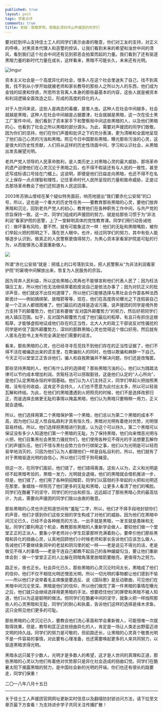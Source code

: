 ```yaml
---
published: true
layout: post
tags: 学者点评
comments: true
title: 老田：致敬梦雨，致敬赴深圳坪山声援团的同学们
---
```



要对赶到坪山支持佳士工人的同学们表示由衷的敬意，你们对工友的支持，对正义的呼唤，对黑资本代理人和恶警的控诉，让我们看到未来的希望和浊世中间的清风，看到我们这个社会中间还有见到邪恶会拍案而起的力量。我们看到了还有驱逐黑暗力量的新时代力量在成长，这样看来，黑暗不可能长久，未来还有光明。

![Imgur](https://i.imgur.com/NgDjxQl.png)

资本主义社会是一个高度异化的社会，很多人在这个社会里迷失了自己，找不到真我，找不到从小学开始就被老师和家长教导的那些人之所以为人的东西，他们成为金钱的奴隶和俘虏，所思所言背离人本身的那些最基本的内容，这些人就是被资本和利润逻辑全面改造之后，形成的高度的异化的人。

对于人世间来说，这些人是病态的毒瘤，是害人虫。这种人在社会中间越多，社会就越是黑暗，这种人在社会中间越是占据要津，社会就越是黑暗，这一次在佳士黑工厂案件中间，我们看到了资本家手下和警察局中间这些黑暗的人，以及他们黑暗的心，也看到了社会之所以黑暗的部分源头。为此，需要对声援团的同学们致敬，因为你们的坚持，他们在你们声援和批评之下的充分表演，更为清晰和全面地呈现了他们自己心灵的污浊和黑暗。照见今日中国那些黑暗，曝光那些污浊的心灵，这是很大的历史性贡献，人们将从这样的历史性场面中间，学习和认识社会，从黑暗出发去展望光明。

老共产党人领导的人民革命胜利，是人类历史上对黑暗心灵的最大威胁，那场革命的遗产迫使他们在心灵沉沦于黑暗之后，也不得不假装还有与人民的一致性，甚至还写成标语口号挂在门楣上。这说明，即便是他们日益走向黑暗，也还不得不在名义上保存一点点理智和理性，记住革命时代人民所呈现的力量和致命威胁，正是过去那场革命教会了他们还知道有人民这回事。

2003年苏铁山曾经在某个疑似特务面前，响亮地提出“我们要赤化公安局”的口号，所以，这也是一个重大的历史性任务——要教育那些黑暗的心灵，要他们放弃黑暗和沉沦，回到老共产党人的初心，教育他们在各种职务工作中间，与共产党的宗旨保持一致。这一次，同学们组成的声援团的努力，就是给那些习惯于为“非法利润”看家护院的恶警，上了一堂鲜明具体的党性教育课。同学们用行动告诫他们：做坏事有风险，要不然，就有可能象这次一样：他们的无耻和黑暗嘴脸，被你们举起火把的照明之下，落在世人眼中。也许，经过同学们的努力，其中有些人能够逐步认识到，做真正的人民警察更值得努力，为黑心资本家看家护院是可耻的行为，从而能够洗心革面重新做人。

![](http://wx3.sinaimg.cn/mw690/0060lm7Tly1fuadnrvy2qj30iw06rwqn.jpg)

所谓“赤化公安局”就是：把墙上的口号落到实处，把人民警察从“为非法利润看家护院”的窘境中间解放出来，恢复为人民服务的宗旨。

因为背弃人民利益，所以这些黑暗心灵再也不能够宣称他们代表人民了；因为枉法镇压工友，所以他们也无法继续厚着脸皮说自己是依法办事了；因为对抗正义的批评声音，他们就说不出任何道理了，所以他们只能够选择与黑社会合作耍各种法西斯诡计——例如搞绑架、放暗箭等等，现在，他们在高度舆论曝光之下连假装自己是一个正派人都很困难了。他们最后的选择是造谣污蔑，说声援团的同学是境外势力支持下的颠覆势力，他们宣称要做“反对国外颠覆势力”的努力，然后好把同学们纳入镇压范围。似乎，反对国外颠覆势力成了他们最后的稻草，有且只有抓住这根稻草，才能够虚假地证成他们存在的正当性，北大人大的政工干部说反对性骚扰的同学是听信了国外颠覆势力，深圳的那群黑暗心灵也觉得这个借口好用，然后就有人匿名在脸书上发布完全满足他们需要的谣言。

看来，那些黑暗的心灵，也已经寻寻觅觅找不到他们存在的正当性证据了，他们不得不活在被编造出来的谎言里，在欺骗别人的同时，也借以欺骗和麻醉一下自己。今天正可以堂堂正正告诉他们，骗人和自我欺骗并不解决问题，你们还是改悔罢。

那些坚持黑暗的人，他们有什么好的选择呢？那些黑暗污浊的心，他们以为践踏法律可以节约成本增加利润，贪赃枉法可以捞取脏钱，这是他们认定的“人心所向”，是他们认定黑暗永恒的牢固基础。他们认为人们主持正义，同学们举起火把烛照黑暗，没有任何收益，这肯定不会持久，人们也不愿意为此付出太多，所以可以轻易瓦解和终结。为此，在他们的黑暗遭遇到火把照亮的时候，他们不是选择改邪归正，而是选择去做更无耻的事情以掩盖黑暗，他们认为黑暗只要稍稍一用力，正义就会退缩。

所以，他们选择用第二个黑暗保护第一个黑暗，他们总以为第二个黑暗的成本不高，因为他们认定人性自私趋利才具有恒久性，黑暗对光明有着绝对优势，光明很容易终结。所以，他们选择把黑暗进行到底，认为这个可以持久，第二个黑暗可以保证没有多少人知道他们第一个黑暗的无耻。为了保持黑暗，他们向来憎恶光明与火把，他们召集黑社会黑势力骚扰你们，他们使用各种见不得光的手法想要瓦解你们的声援队伍，他们不惜与黑社会势力合作行绑架之事，他们以为光明是可以轻而易举地消灭的，只因为他们认为人都跟他们一样是自私自利的，所以，他们就有了对于黑暗驱逐光明的自信心，所以他们习惯于狗苟蝇营。

但这一次，在同学们面前，他们错了，他们错得离谱。这些人以为，正义和光明是经不起黑暗考验的，黑暗一发力，光明就会退缩，他们的黑暗就会借机推进一步，但是，他们错了，他们用了各种阴招暗箭，同学们以孱弱的手举起的火把和光明还在那里，象蜡烛一样照亮了他们更多的无耻和黑暗，让更多人看清了他们的嘴脸。同学们在酷暑下的坚守，同学们的付出和担当，远远超过了那些黑暗心灵的最高估计，为此，需要向声援团的同学们致以由衷的敬意。

那些黑暗的心灵也许还知道世间有“羞耻”二字，所以，他们才不择手段地封锁你们的声音，他们才感到你们这些文弱的学生构成了对他们的威胁。因为他们在黑暗中间沉沦已久，已经不会各种敞亮的方法，一出手就是黑暗，一发言就是愚昧和无耻。同学们要利用这个机会，教教那些黑暗的人重新学会做人，要较他们做一个堂堂正正的正派人，要象小学老师对小学生启蒙那样充满着耐心，要牵引他们那些黑暗和异化的扭曲心灵，认真地回顾他们小时候老师和家长告诉他们应该怎么做人，告诫他们不要继续象洞中的老鼠和阴沟里的蛇一样——老是说见不得光的话，老是做见不得人的事情——老是干连自己都瞧不起自己的各种龌龊勾当，要让他们重新体会到：做一个堂堂正正的人比躲在阴暗角落里放暗箭要敞亮，更值得为之努力。

路正长，夜也正长。社会异化已久，那些黑暗的心灵沉沦时间太长，黑暗成了他们的信仰，他们不仅不相信光明还憎恶光明，所以一切光明的事物都让他们感到不愉——所以他们才说举着毛主席像是要造反、说《国际歌》是反动歌曲，可见他们在黑暗中间沉沦至深。黑暗是他们的信仰，所以他们做完了第一件黑暗的事情在曝光之后，他们就只会继续选择用更黑暗的手法，想要捂住他们的罪孽和黑暗不被人知道，他们以为这是聪明的做法。但同学们在酷暑中间的坚守，就象火把一样烛照那些人的心灵黑暗和无耻，同学们的耐心和执着，告诉他们这样的选择是缘木求鱼，这只会照见他们更多的可耻。

那些黑暗的心灵沉沦已久，要教会他们洗心革面和学会重新做人，可能很难一次就取得效果，但是，教导和匡正这些扭曲异化的人，肯定是一场让人类走出野蛮迈进文明的持久战。同学们的努力是可敬的，但前路还长，让黑暗的心灵真个敬畏光明不是一件容易的事情，对此要有心理准备，也还需要唤起更多的人来共同努力，以驱逐黑暗求得光明。

黑暗永远只属于少数人，光明才是多数人的希望，这才是人世间的真理和正道，那些黑暗的心灵以为他们有着绝对优势那只是异化社会造成的扭曲幻觉。同学们在酷暑太阳下揭露黑暗的努力，是中国社会新的光明的开端，你们也还有很长的路要走，同学们保重！

二〇一八年八月十五日

---
关于佳士工人声援团官网网址更新实时信息以及翻墙防封锁访问方法，请下拉至文章页最下方查看！为支持进步学子共同关注传播扩散！
